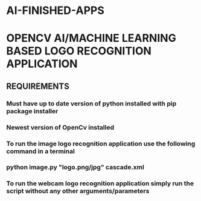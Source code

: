 # AI-FINISHED-APPS

# OPENCV AI/MACHINE LEARNING BASED LOGO RECOGNITION APPLICATION

## REQUIREMENTS

### Must have up to date version of python installed with pip package installer
### Newest version of OpenCv installed
###
### To run the image logo recognition application use the following command in a terminal
### python image.py "logo.png/jpg" cascade.xml

### To run the webcam logo recognition application simply run the script without any other arguments/parameters
